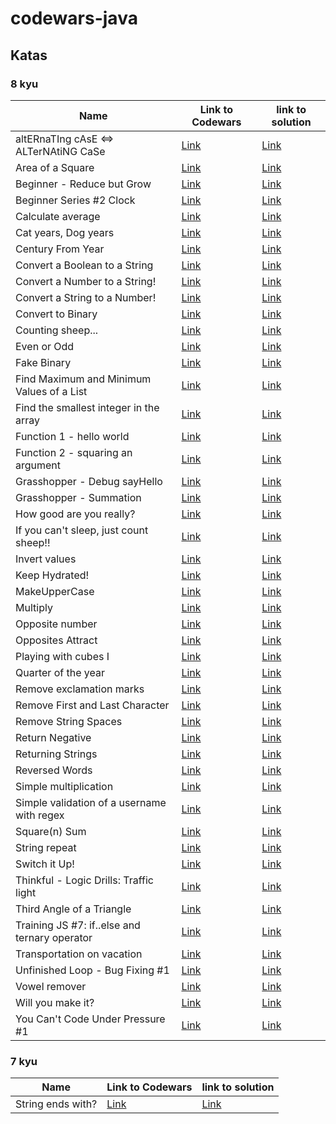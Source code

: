 # codewars-java

## Katas

### 8 kyu

| Name | Link to Codewars | link to solution |
| --- | --- | --- |
| altERnaTIng cAsE <=> ALTerNAtiNG CaSe | [Link](https://www.codewars.com/kata/56efc695740d30f963000557) | [Link](./src/main/java/kyu8/AlternatingCase.java) |
| Area of a Square | [Link](https://www.codewars.com/kata/5748838ce2fab90b86001b1a) | [Link](./src/main/java/kyu8/AreaOfASquare.java) |
| Beginner - Reduce but Grow | [Link](https://www.codewars.com/kata/57f780909f7e8e3183000078) | [Link](./src/main/java/kyu8/BeginnerReduceButGrow.java) |
| Beginner Series #2 Clock | [Link](https://www.codewars.com/kata/55f9bca8ecaa9eac7100004a) | [Link](./src/main/java/kyu8/BeginnerSeries2Clock.java) |
| Calculate average | [Link](https://www.codewars.com/kata/57a2013acf1fa5bfc4000921) | [Link](./src/main/java/kyu8/CalculateAverage.java) |
| Cat years, Dog years | [Link](https://www.codewars.com/kata/5a6663e9fd56cb5ab800008b) | [Link](./src/main/java/kyu8/CatYearsDogYears.java) |
| Century From Year | [Link](https://www.codewars.com/kata/5a3fe3dde1ce0e8ed6000097) | [Link]() |
| Convert a Boolean to a String | [Link](https://www.codewars.com/kata/551b4501ac0447318f0009cd) | [Link](./src/main/java/kyu8/ConvertABooleanToAString.java) |
| Convert a Number to a String! | [Link](https://www.codewars.com/kata/5265326f5fda8eb1160004c8) | [Link]() |
| Convert a String to a Number! | [Link](https://www.codewars.com/kata/544675c6f971f7399a000e79) | [Link]() |
| Convert to Binary| [Link](https://www.codewars.com/kata/59fca81a5712f9fa4700159a) | [Link]() |
| Counting sheep... | [Link](https://www.codewars.com/kata/54edbc7200b811e956000556) | [Link]() |
| Even or Odd | [Link](https://www.codewars.com/kata/53da3dbb4a5168369a0000fe) | [Link](.src/main/java/kyu8/EvenOrOdd.java) |
| Fake Binary | [Link](https://www.codewars.com/kata/57eae65a4321032ce000002d) | [Link]() |
| Find Maximum and Minimum Values of a List | [Link](https://www.codewars.com/kata/577a98a6ae28071780000989) | [Link]() |
| Find the smallest integer in the array | [Link](https://www.codewars.com/kata/55a2d7ebe362935a210000b2) | [Link]() |
| Function 1 - hello world | [Link](https://www.codewars.com/kata/523b4ff7adca849afe000035) | [Link]() |
| Function 2 - squaring an argument | [Link](https://www.codewars.com/kata/523b623152af8a30c6000027) | [Link]() |
| Grasshopper - Debug sayHello | [Link](https://www.codewars.com/kata/5625618b1fe21ab49f00001f) | [Link]() |
| Grasshopper - Summation | [Link](https://www.codewars.com/kata/55d24f55d7dd296eb9000030) | [Link]() |
| How good are you really? | [Link](https://www.codewars.com/kata/5601409514fc93442500010b) | [Link]() |
| If you can't sleep, just count sheep!! | [Link](https://www.codewars.com/kata/5b077ebdaf15be5c7f000077) | [Link]() |
| Invert values | [Link](https://www.codewars.com/kata/5899dc03bc95b1bf1b0000ad) | [Link]() |
| Keep Hydrated! | [Link](https://www.codewars.com/kata/582cb0224e56e068d800003c) | [Link](.src/main/java/kyu8/KeepHydrated.java) |
| MakeUpperCase | [Link](https://www.codewars.com/kata/57a0556c7cb1f31ab3000ad7) | [Link]() |
| Multiply | [Link](https://www.codewars.com/kata/50654ddff44f800200000004) | [Link]() |
| Opposite number | [Link](https://www.codewars.com/kata/56dec885c54a926dcd001095) | [Link]() |
| Opposites Attract | [Link](https://www.codewars.com/kata/555086d53eac039a2a000083) | [Link]() |
| Playing with cubes I | [Link](https://www.codewars.com/kata/55c0a79e20be94c91400014b) | [Link]() |
| Quarter of the year | [Link](https://www.codewars.com/kata/5ce9c1000bab0b001134f5af) | [Link](./src/main/java/kyu8/QuarterOfTheYear.java) |
| Remove exclamation marks | [Link](https://www.codewars.com/kata/57a0885cbb9944e24c00008e) | [Link]() |
| Remove First and Last Character | [Link](https://www.codewars.com/kata/56bc28ad5bdaeb48760009b0) | [Link]() |
| Remove String Spaces | [Link](https://www.codewars.com/kata/57eae20f5500ad98e50002c5) | [Link]() |
| Return Negative | [Link](https://www.codewars.com/kata/55685cd7ad70877c23000102) | [Link]() |
| Returning Strings | [Link](https://www.codewars.com/kata/55a70521798b14d4750000a4) | [Link]() |
| Reversed Words | [Link](https://www.codewars.com/kata/51c8991dee245d7ddf00000e) | [Link](./src/main/java/kyu8/ReversedWords.java) |
| Simple multiplication | [Link](https://www.codewars.com/kata/583710ccaa6717322c000105) | [Link](./src/main/java/kyu8/SimpleMultiplication.java) |
| Simple validation of a username with regex | [Link](https://www.codewars.com/kata/56a3f08aa9a6cc9b75000023) | [Link]() |
| Square(n) Sum | [Link](https://www.codewars.com/kata/515e271a311df0350d00000f) | [Link]() |
| String repeat | [Link](https://www.codewars.com/kata/57a0e5c372292dd76d000d7e) | [Link]() |
| Switch it Up! | [Link](https://www.codewars.com/kata/5808dcb8f0ed42ae34000031) | [Link]() |
| Thinkful - Logic Drills: Traffic light | [Link](https://www.codewars.com/kata/58649884a1659ed6cb000072) | [Link]() |
| Third Angle of a Triangle | [Link](https://www.codewars.com/kata/5a023c426975981341000014) | [Link](./src/main/java/kyu8/ThirdAngleOfATriangle.java) |
| Training JS #7: if..else and ternary operator | [Link](https://www.codewars.com/kata/57202aefe8d6c514300001fd) | [Link]() |
| Transportation on vacation | [Link](https://www.codewars.com/kata/568d0dd208ee69389d000016) | [Link]() |
| Unfinished Loop - Bug Fixing #1 | [Link](https://www.codewars.com/kata/55c28f7304e3eaebef0000da) | [Link](./src/main/java/kyu8/UnfinishedLoopBugFixing1.java) |
| Vowel remover | [Link](https://www.codewars.com/kata/5547929140907378f9000039) | [Link]() |
| Will you make it? | [Link](https://www.codewars.com/kata/5861d28f124b35723e00005e) | [Link]() |
| You Can't Code Under Pressure #1 | [Link](https://www.codewars.com/kata/53ee5429ba190077850011d4) | [Link]() |

### 7 kyu

| Name | Link to Codewars | link to solution |
| --- | --- | --- |
| String ends with? | [Link](https://www.codewars.com/kata/51f2d1cafc9c0f745c00037d/train/java) | [Link](./src/main/java/kyu7/StringEndsWith.java) |
